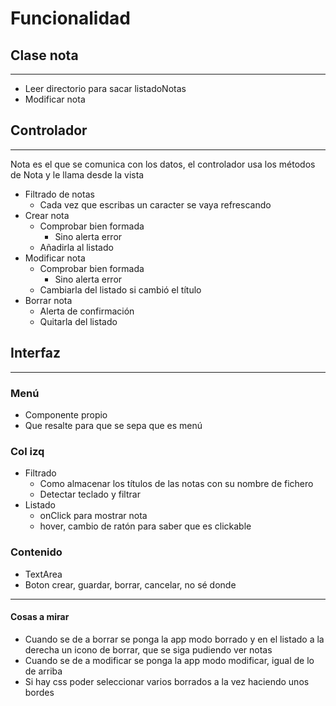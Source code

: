 # Funcionalidad

## Clase nota
-----------
- Leer directorio para sacar listadoNotas
- Modificar nota

## Controlador
---------------
Nota es el que se comunica con los datos, el controlador usa los métodos de Nota y le llama desde la vista
- Filtrado de notas
    - Cada vez que escribas un caracter se vaya refrescando
- Crear nota
    - Comprobar bien formada
        - Sino alerta error
    - Añadirla al listado
- Modificar nota
    - Comprobar bien formada
        - Sino alerta error
    - Cambiarla del listado si cambió el título
- Borrar nota
    - Alerta de confirmación
    - Quitarla del listado

## Interfaz
-------------
### Menú
- Componente propio
- Que resalte para que se sepa que es menú
### Col izq
- Filtrado
    - Como almacenar los títulos de las notas con su nombre de fichero
    - Detectar teclado y filtrar
- Listado
    - onClick para mostrar nota
    - hover, cambio de ratón para saber que es clickable
### Contenido
- TextArea
- Boton crear, guardar, borrar, cancelar, no sé donde

--------------
#### Cosas a mirar
- Cuando se de a borrar se ponga la app modo borrado y en el listado a la derecha un icono de borrar, que se siga pudiendo ver notas
- Cuando se de a modificar se ponga la app modo modificar, igual de lo de arriba
- Si hay css poder seleccionar varios borrados a la vez haciendo unos bordes




